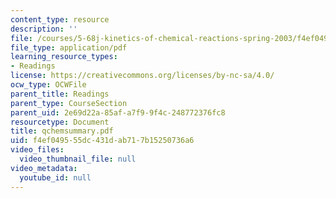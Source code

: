 ```yaml
---
content_type: resource
description: ''
file: /courses/5-68j-kinetics-of-chemical-reactions-spring-2003/f4ef049555dc431dab717b15250736a6_qchemsummary.pdf
file_type: application/pdf
learning_resource_types:
- Readings
license: https://creativecommons.org/licenses/by-nc-sa/4.0/
ocw_type: OCWFile
parent_title: Readings
parent_type: CourseSection
parent_uid: 2e69d22a-85af-a7f9-9f4c-248772376fc8
resourcetype: Document
title: qchemsummary.pdf
uid: f4ef0495-55dc-431d-ab71-7b15250736a6
video_files:
  video_thumbnail_file: null
video_metadata:
  youtube_id: null
---
```

